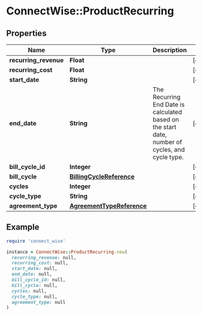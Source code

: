 # ConnectWise::ProductRecurring

## Properties

| Name | Type | Description | Notes |
| ---- | ---- | ----------- | ----- |
| **recurring_revenue** | **Float** |  | [optional] |
| **recurring_cost** | **Float** |  | [optional] |
| **start_date** | **String** |  | [optional] |
| **end_date** | **String** | The Recurring End Date is calculated based on the             start date, number of cycles, and cycle type. | [optional] |
| **bill_cycle_id** | **Integer** |  | [optional] |
| **bill_cycle** | [**BillingCycleReference**](BillingCycleReference.md) |  | [optional] |
| **cycles** | **Integer** |  | [optional] |
| **cycle_type** | **String** |  | [optional] |
| **agreement_type** | [**AgreementTypeReference**](AgreementTypeReference.md) |  | [optional] |

## Example

```ruby
require 'connect_wise'

instance = ConnectWise::ProductRecurring.new(
  recurring_revenue: null,
  recurring_cost: null,
  start_date: null,
  end_date: null,
  bill_cycle_id: null,
  bill_cycle: null,
  cycles: null,
  cycle_type: null,
  agreement_type: null
)
```

